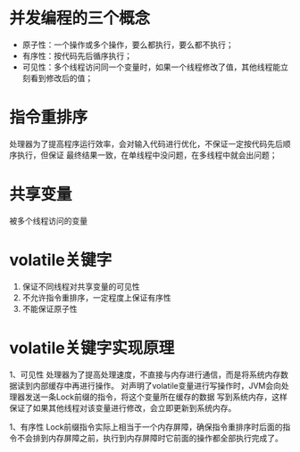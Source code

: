 # 并发编程的三个概念

- 原子性：一个操作或多个操作，要么都执行，要么都不执行；
- 有序性：按代码先后循序执行；
- 可见性：多个线程访问同一个变量时，如果一个线程修改了值，其他线程能立刻看到修改后的值；

# 指令重排序

​	处理器为了提高程序运行效率，会对输入代码进行优化，不保证一定按代码先后顺序执行，但保证
最终结果一致，在单线程中没问题，在多线程中就会出问题；

# 共享变量

被多个线程访问的变量

# volatile关键字

1. 保证不同线程对共享变量的可见性
2. 不允许指令重排序，一定程度上保证有序性
3. 不能保证原子性

# volatile关键字实现原理

1、可见性
	处理器为了提高处理速度，不直接与内存进行通信，而是将系统内存数据读到内部缓存中再进行操作。
对声明了volatile变量进行写操作时，JVM会向处理器发送一条Lock前缀的指令，将这个变量所在缓存的数据
写到系统内存，这样保证了如果其他线程对该变量进行修改，会立即更新到系统内存。

1、有序性
	Lock前缀指令实际上相当于一个内存屏障，确保指令重排序时后面的指令不会排到内存屏障之前，执行到内存屏障时它前面的操作都全部执行完成了。